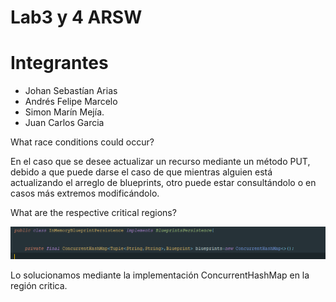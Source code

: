# Lab3 y 4 ARSW

# Integrantes

- Johan Sebastían Arias
- Andrés Felipe Marcelo
- Simon Marín Mejía.
- Juan Carlos Garcia


What race conditions could occur?

En el caso que se desee actualizar un recurso mediante un método PUT,
debido a que puede darse el caso de que mientras alguien está actualizando el arreglo de blueprints, otro puede estar consultándolo o en casos más extremos modificándolo.

What are the respective critical regions? 

![capture](img/Captur.png)

Lo solucionamos mediante la implementación ConcurrentHashMap en la región critica.  

